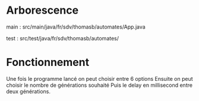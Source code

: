 # Arborescence
main : src/main/java/fr/sdv/thomasb/automates/App.java

test : src/test/java/fr/sdv/thomasb/automates/

# Fonctionnement

Une fois le programme lancé on peut choisir entre 6 options
Ensuite on peut choisir le nombre de générations souhaité
Puis le delay en millisecond entre deux générations.